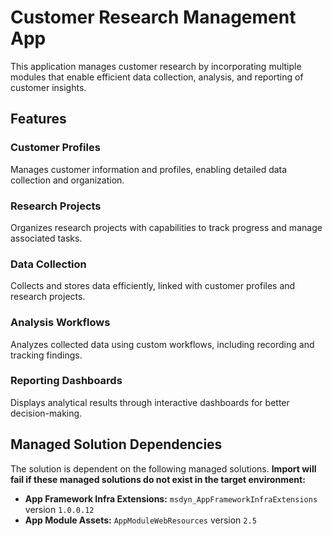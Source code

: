 # Customer Research Management App

This application manages customer research by incorporating multiple modules that enable efficient data collection, analysis, and reporting of customer insights.

## Features

### Customer Profiles
Manages customer information and profiles, enabling detailed data collection and organization.

### Research Projects
Organizes research projects with capabilities to track progress and manage associated tasks.

### Data Collection
Collects and stores data efficiently, linked with customer profiles and research projects.

### Analysis Workflows
Analyzes collected data using custom workflows, including recording and tracking findings.

### Reporting Dashboards
Displays analytical results through interactive dashboards for better decision-making.

## Managed Solution Dependencies

The solution is dependent on the following managed solutions. **Import will fail if these managed solutions do not exist in the target environment:**

- **App Framework Infra Extensions:** `msdyn_AppFrameworkInfraExtensions` version `1.0.0.12`
- **App Module Assets:** `AppModuleWebResources` version `2.5`
